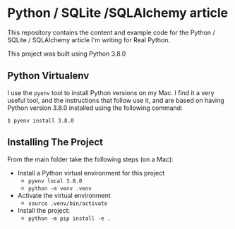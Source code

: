 # Python / SQLite /SQLAlchemy article

This repository contains the content and example code
for the Python / SQLite / SQLAlchemy article I'm writing
for Real Python.

This project was built using Python 3.8.0

## Python Virtualenv

I use the `pyenv` tool to install Python versions on my Mac. I find it a very useful tool, and the instructions that follow use it, and are based on having Python version 3.8.0 installed using the following command:

```shell
$ pyenv install 3.8.0
```

## Installing The Project

From the main folder take the following steps (on a Mac):

* Install a Python virtual environment for this project
  * `pyenv local 3.8.0`
  * `python -m venv .venv`
* Activate the virtual environment
  * `source .venv/bin/activate`
* Install the project:
  * `python -m pip install -e .`